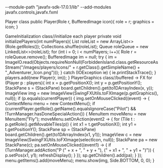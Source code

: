 --module-path "javafx-sdk-17.0.1/lib" --add-modules javafx.controls,javafx.fxml

Player class
public Player(Role r, BufferedImage icon){
        role = r;
        graphics = icon;
    }
    
GameInitialization class//initialize each player
private void initializePlayers(int numPlayers){
        List<Role> roleList = new ArrayList<>(Role.getRoles());
        Collections.shuffle(roleList);
        Queue<Role> roleQueue = new LinkedList<>(roleList);
        for (int i = 0; i < numPlayers; i++){
            Role r = roleQueue.remove();
            BufferedImage im = null;
            try {
                im = ImageIO.read(Objects.requireNonNull(ForbiddenIsland.class.getResourceAsStream("/images/players/icons/" + r.getClass().getSimpleName() + "_Adventurer_Icon.png")));
            } catch (IOException ie) {
                ie.printStackTrace();
            }
            players.add(new Player(r, im));
        }
 PlayerGraphics class//buffered -> FX
  for (Player p : players){
            int x = p.getPositionX();
            int y = p.getPositionY();
            StackPane s = (StackPane) board.getChildren().get(to1DArrayIndex(x, y));
            ImageView img = new ImageView(SwingFXUtils.toFXImage(p.getGraphics(), null));
            if (p.equals(currentPlayer)) {
                img.setOnMouseClicked((event) -> {
                    ContextMenu menu = new ContextMenu();
                    if (currentPlayer.getRole().getName().equalsIgnoreCase("Pilot") && !TurnManager.hasDoneSpecialAction()) {
                        MenuItem moveMenu = new MenuItem("Fly");
                        moveMenu.setOnAction(event2 -> {
                            for (Tile t : p.getRole().getMovableTiles(p)) {
                                int x1 = t.getPositionX();
                                int y1 = t.getPositionY();
                                StackPane sp = (StackPane) board.getChildren().get(to1DArrayIndex(x1, y1));
                                ImageView c = new ImageView(SwingFXUtils.toFXImage(selectIcon, null));
                                StackPane pa = new StackPane(c);
                                pa.setOnMouseClicked((event1) -> {
                                    if (TurnManager.addAction("P (" + x + ", " + y + "), (" + x1 + ", " + y1 + ")")) {
                                        p.setPos(x1, y1);
                                        refreshDisplay();
                                    }
                                });
                                sp.getChildren().add(pa);
                            }
                        });
                        menu.getItems().add(moveMenu);
                        menu.show(img, Side.BOTTOM, 0, 0);
                    }
